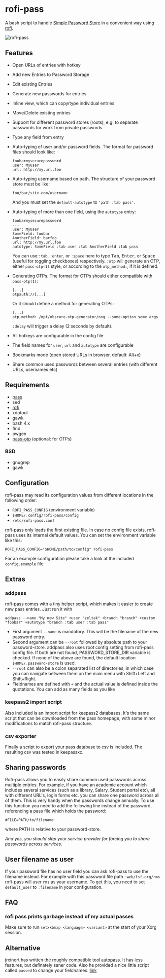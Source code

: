 # rofi-pass

A bash script to handle [Simple Password Store](http://www.passwordstore.org/)
in a convenient way using [rofi](https://github.com/DaveDavenport/rofi).

![rofi-pass](https://53280.de/rofi/rofi-pass.png "rofi-pass in action")

## Features

* Open URLs of entries with hotkey
* Add new Entries to Password Storage
* Edit existing Entries
* Generate new passwords for entries
* Inline view, which can copy/type individual entries
* Move/Delete existing entries
* Support for different password stores (roots), e.g. to separate passwords for
  work from private passwords
* Type any field from entry
* Auto-typing of user and/or password fields.
  The format for password files should look like:

  ```
  foobarmysecurepassword
  user: MyUser
  url: http://my.url.foo
  ```

* Auto-typing username based on path.
  The structure of your password store must be like:

  ```
  foo/bar/site.com/username
  ```

  And you must set the `default-autotype` to `'path :tab pass'`.

* Auto-typing of more than one field, using the `autotype` entry:

  ```
  foobarmysecurepassword
  ---
  user: MyUser
  SomeField: foobar
  AnotherField: barfoo
  url: http://my.url.foo
  autotype: SomeField :tab user :tab AnotherField :tab pass
  ```

  You can use `:tab`, `:enter`, or `:space` here to type <kbd>Tab</kbd>,
  <kbd>Enter</kbd>, or <kbd>Space</kbd> (useful for toggling checkboxes)
  respectively.
  `:otp` will generate an OTP, either `pass-otp(1)` style, or according to the
  `otp_method:`, if it is defined.
* Generating OTPs.
  The format for OTPs should either compatible with `pass-otp(1)`:

  ```
  [...]
  otpauth://[...]
  ```

  Or it should define a method for generating OTPs:

  ```
  [...]
  otp_method: /opt/obscure-otp-generator/oog --some-option some args
  ```

  `:delay` will trigger a delay (2 seconds by default).
* All hotkeys are configurable in the config file
* The field names for `user`, `url` and `autotype` are configurable
* Bookmarks mode (open stored URLs in browser, default: Alt+x)
* Share common used passwords between several entries (with different URLs, usernames etc)

## Requirements

* [pass](http://www.passwordstore.org/)
* sed
* [rofi](https://github.com/DaveDavenport/rofi)
* xdotool
* gawk
* bash 4.x
* find
* pwgen
* [pass-otp](https://github.com/tadfisher/pass-otp) (optional: for OTPs)

### BSD

* gnugrep
* gawk

## Configuration

rofi-pass may read its configuration values from different locations in the following order:
* `ROFI_PASS_CONFIG` (environment variable)
* `$HOME/.config/rofi-pass/config`
* `/etc/rofi-pass.conf`

rofi-pass only loads the first existing file.
In case no config file exists, rofi-pass uses its internal default values.
You can set the environment variable like this:

```
ROFI_PASS_CONFIG="$HOME/path/to/config" rofi-pass
```

For an example configuration please take a look at the included `config.example` file.

## Extras

### addpass

rofi-pass comes with a tiny helper script, which makes it easier to create new pass entries.
Just run it with

```
addpass --name "My new Site" +user "zeltak" +branch "branch" +custom "foobar" +autotype "branch :tab user :tab pass"
```

* First argument `--name` is mandatory. This will be the filename of the new password entry.
* Second argument can be `--root` followed by absolute path to your password-store. addpass also uses root config setting from rofi-pass config file. If both are not found, PASSWORD_STORE_DIR variable is checked. If none of the above are found, the default location `$HOME/.password-store` is used.
* `--root` can also be a colon separated list of directories, in which case you can navigate between them on the main menu with Shift+Left and Shift+Right.
* Fieldnames are defined with `+` and the actual value is defined inside the quotations. You can add as many fields as you like

### keepass2 import script

Also included is an import script for keepass2 databases. It's the same script that can be downloaded from the pass homepage, with some minor modifications to match rofi-pass structure.

### csv exporter

Finally a script to export your pass database to csv is included. The resulting csv was tested in keepassxc.

## Sharing passwords

Rofi-pass allows you to easily share common used passwords across multiple entries.
For example, if you have an academic account which includes several services (such as a library, Salary, Student portal etc),  all with different URL's, login forms etc. you can share one password across all of them. This is very handy when the passwords change annually.
To use this function you need to add the following line instead of the password, referencing a pass file which holds the password:

```
#FILE=PATH/to/filename
```

where PATH is relative to your password-store.

*And yes, you should slap your service provider for forcing you to share passwords across services.*

## User filename as user

If your password file has no user field you can ask rofi-pass to use the filename instead.
For example with this password file path : `web/fsf.org/rms` rofi-pass will user `rms` as your username.
To get this, you need to set `default_user` to `:filename` in your configuration.

## FAQ

### rofi pass prints garbage instead of my actual passes

Make sure to run `setxkbmap <language> <variant>` at the start of your Xorg
session.

## Alternative

jreinert has written the roughly compatible tool
[autopass](https://github.com/jreinert/autopass). It has less features, but
definately saner code.
Also he provided a nice little script called `passed` to change your
fieldnames. [link](https://github.com/jreinert/passed)
